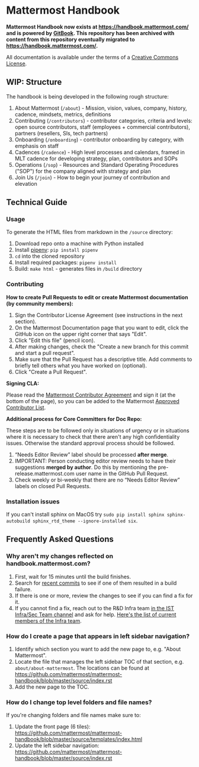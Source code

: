 # Mattermost Handbook 

**Mattermost Handbook now exists at https://handbook.mattermost.com/ and is powered by [GitBook](https://www.gitbook.com). This repository has been archived with content from this repository eventually migrated to https://handbook.mattermost.com/.**

All documentation is available under the terms of a [Creative Commons License](http://creativecommons.org/licenses/by-nc-sa/3.0/).

## WIP: Structure 

The handbook is being developed in the following rough structure: 

1. About Mattermost (`/about`) - Mission, vision, values, company, history, cadence, mindsets, metrics, definitions 
2. Contributing (`/contributors`) - contributor categories, criteria and levels: open source contributors, staff (employees + commercial contributors), partners (resellers, SIs, tech partners) 
3. Onboarding (`/onboarding`) - contributor onboarding by category, with emphasis on staff  
3. Cadences (`/cadence`) - High level processes and calendars, framed in MLT cadence for developing strategy, plan, contributors and SOPs 
6. Operations (`/sop`) - Resources and Standard Operating Procedures ("SOP") for the company aligned with strategy and plan 
4. Join Us (`/join`) - How to begin your journey of contribution and elevation 

## Technical Guide 

### Usage

To generate the HTML files from markdown in the `/source` directory:

1. Download repo onto a machine with Python installed
2. Install [pipenv](https://docs.pipenv.org/): `pip install pipenv`
3. `cd` into the cloned repository
4. Install required packages: `pipenv install`
5. Build: `make html` - generates files in `/build` directory

### Contributing

**How to create Pull Requests to edit or create Mattermost documentation (by community members):**

1. Sign the Contributor License Agreement (see instructions in the next section).
3. On the Mattermost Documentation page that you want to edit, click the GitHub icon on the upper right corner that says "Edit".
4. Click "Edit this file" (pencil icon).
5. After making changes, check the "Create a new branch for this commit and start a pull request".
6. Make sure that the Pull Request has a descriptive title. Add comments to briefly tell others what you have worked on (optional).
7. Click "Create a Pull Request".

**Signing CLA:**

Please read the [Mattermost Contributor Agreement](http://www.mattermost.org/mattermost-contributor-agreement/) and sign it (at the bottom of the page), so you can be added to the Mattermost [Approved Contributor List](https://docs.google.com/spreadsheets/d/1NTCeG-iL_VS9bFqtmHSfwETo5f-8MQ7oMDE5IUYJi_Y/pubhtml?gid=0&single=true).

**Additional process for Core Committers for Doc Repo:**

These steps are to be followed only in situations of urgency or in situations where it is necessary to check that there aren't any high confidentiality issues. Otherwise the standard approval process should be followed.

1. “Needs Editor Review” label should be processed **after merge**.
2. IMPORTANT: Person conducting editor review needs to have their suggestions **merged by author**. Do this by mentioning the pre-release.mattermost.com user name in the GitHub Pull Request.
3. Check weekly or bi-weekly that there are no “Needs Editor Review” labels on closed Pull Requests.

### Installation issues

If you can't install sphinx on MacOS try `sudo pip install sphinx sphinx-autobuild sphinx_rtd_theme --ignore-installed six`.

## Frequently Asked Questions

### Why aren't my changes reflected on handbook.mattermost.com?

1. First, wait for 15 minutes until the build finishes.
2. Search for [recent commits](https://github.com/mattermost/mattermost-handbook/commits/master) to see if one of them resulted in a build failure.
3. If there is one or more, review the changes to see if you can find a fix for it.
4. If you cannot find a fix, reach out to the R&D Infra team [in the IST Infra/Sec Team channel](https://community-release.mattermost.com/private-core/channels/infrasec-team) and ask for help. [Here's the list of current members of the Infra team](https://developers.mattermost.com/internal/rd-teams/#ops-infra-team).

### How do I create a page that appears in left sidebar navigation?

1. Identify which section you want to add the new page to, e.g. "About Mattermost".
2. Locate the file that manages the left sidebar TOC of that section, e.g. `about/about-mattermost`. The locations can be found at https://github.com/mattermost/mattermost-handbook/blob/master/source/index.rst
3. Add the new page to the TOC.

### How do I change top level folders and file names?

If you're changing folders and file names make sure to: 

1. Update the front page (6 tiles): https://github.com/mattermost/mattermost-handbook/blob/master/source/templates/index.html
2. Update the left sidebar navigation: https://github.com/mattermost/mattermost-handbook/blob/master/source/index.rst
